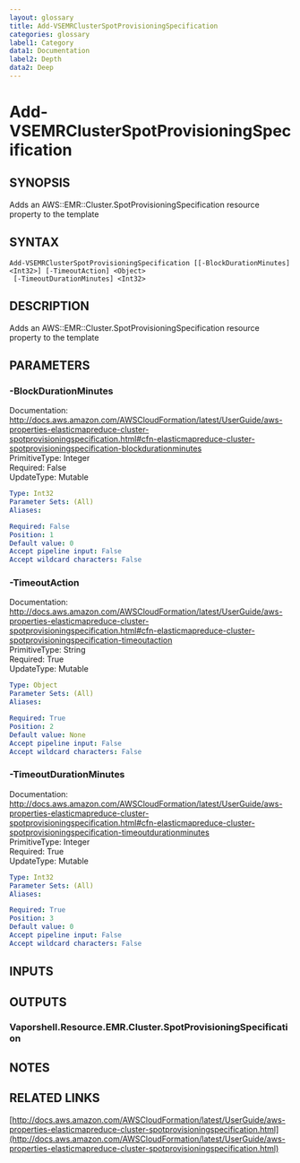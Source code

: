 ```yaml
---
layout: glossary
title: Add-VSEMRClusterSpotProvisioningSpecification
categories: glossary
label1: Category
data1: Documentation
label2: Depth
data2: Deep
---
```


# Add-VSEMRClusterSpotProvisioningSpecification

## SYNOPSIS
Adds an AWS::EMR::Cluster.SpotProvisioningSpecification resource property to the template

## SYNTAX

```
Add-VSEMRClusterSpotProvisioningSpecification [[-BlockDurationMinutes] <Int32>] [-TimeoutAction] <Object>
 [-TimeoutDurationMinutes] <Int32>
```

## DESCRIPTION
Adds an AWS::EMR::Cluster.SpotProvisioningSpecification resource property to the template

## PARAMETERS

### -BlockDurationMinutes
Documentation: http://docs.aws.amazon.com/AWSCloudFormation/latest/UserGuide/aws-properties-elasticmapreduce-cluster-spotprovisioningspecification.html#cfn-elasticmapreduce-cluster-spotprovisioningspecification-blockdurationminutes    
PrimitiveType: Integer    
Required: False    
UpdateType: Mutable

```yaml
Type: Int32
Parameter Sets: (All)
Aliases: 

Required: False
Position: 1
Default value: 0
Accept pipeline input: False
Accept wildcard characters: False
```

### -TimeoutAction
Documentation: http://docs.aws.amazon.com/AWSCloudFormation/latest/UserGuide/aws-properties-elasticmapreduce-cluster-spotprovisioningspecification.html#cfn-elasticmapreduce-cluster-spotprovisioningspecification-timeoutaction    
PrimitiveType: String    
Required: True    
UpdateType: Mutable

```yaml
Type: Object
Parameter Sets: (All)
Aliases: 

Required: True
Position: 2
Default value: None
Accept pipeline input: False
Accept wildcard characters: False
```

### -TimeoutDurationMinutes
Documentation: http://docs.aws.amazon.com/AWSCloudFormation/latest/UserGuide/aws-properties-elasticmapreduce-cluster-spotprovisioningspecification.html#cfn-elasticmapreduce-cluster-spotprovisioningspecification-timeoutdurationminutes    
PrimitiveType: Integer    
Required: True    
UpdateType: Mutable

```yaml
Type: Int32
Parameter Sets: (All)
Aliases: 

Required: True
Position: 3
Default value: 0
Accept pipeline input: False
Accept wildcard characters: False
```

## INPUTS

## OUTPUTS

### Vaporshell.Resource.EMR.Cluster.SpotProvisioningSpecification

## NOTES

## RELATED LINKS

[http://docs.aws.amazon.com/AWSCloudFormation/latest/UserGuide/aws-properties-elasticmapreduce-cluster-spotprovisioningspecification.html](http://docs.aws.amazon.com/AWSCloudFormation/latest/UserGuide/aws-properties-elasticmapreduce-cluster-spotprovisioningspecification.html)

